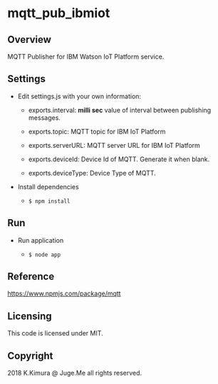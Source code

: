 # mqtt_pub_ibmiot

## Overview

MQTT Publisher for IBM Watson IoT Platform service.


## Settings

- Edit settings.js with your own information:

    - exports.interval: **milli sec** value of interval between publishing messages.

    - exports.topic: MQTT topic for IBM IoT Platform

    - exports.serverURL: MQTT server URL for IBM IoT Platform

    - exports.deviceId: Device Id of MQTT. Generate it when blank.

    - exports.deviceType: Device Type of MQTT.

- Install dependencies

    - `$ npm install`


## Run

- Run application

    - `$ node app`


## Reference

https://www.npmjs.com/package/mqtt


## Licensing

This code is licensed under MIT.

## Copyright

2018 K.Kimura @ Juge.Me all rights reserved.


